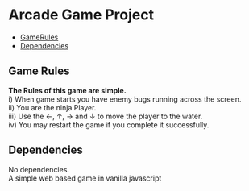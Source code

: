 # Arcade Game Project

* [GameRules](#GameRules)
* [Dependencies](#Dependencies)


## Game Rules
**The Rules of this game are simple.**  
i) When game starts you have enemy bugs running across the screen.  
ii) You are the ninja Player.  
iii) Use the &larr;, &uarr;, &rarr; and &darr; to move the player to the water.  
iv) You may restart the game if you complete it successfully.

## Dependencies
No dependencies.  
A simple web based game in vanilla javascript



